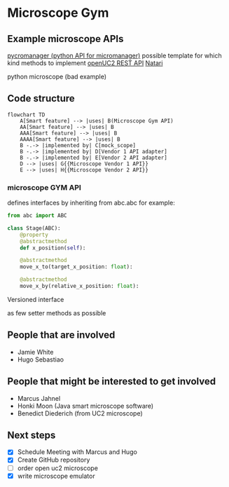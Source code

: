 # Microscope Gym

## Example microscope APIs

[pycromanager (python API for micromanager)](https://github.com/micro-manager/pycro-manager) possible template for which kind methods to implement
[openUC2 REST API](https://github.com/openUC2/UC2-REST)
[Natari](https://github.com/haesleinhuepf/natari)

python microscope (bad example)

## Code structure

```mermaid
flowchart TD
    A[Smart feature] --> |uses| B(Microscope Gym API)
    AA[Smart feature] --> |uses| B
    AAA[Smart feature] --> |uses| B
    AAAA[Smart feature] --> |uses| B
    B -.-> |implemented by| C[mock_scope]
    B -.-> |implemented by| D[Vendor 1 API adapter]
    B -.-> |implemented by| E[Vendor 2 API adapter]
    D --> |uses| G{{Microscope Vendor 1 API}}
    E --> |uses| H{{Microscope Vendor 2 API}}
```

### microscope GYM API

defines interfaces by inheriting from abc.abc
for example:

```python
from abc import ABC

class Stage(ABC):
    @property
    @abstractmethod
    def x_position(self):

    @abstractmethod
    move_x_to(target_x_position: float):

    @abstractmethod
    move_x_by(relative_x_position: float):
```

Versioned interface

as few setter methods as possible

## People that are involved

* Jamie White
* Hugo Sebastiao

## People that might be interested to get involved

* Marcus Jahnel
* Honki Moon (Java smart microscope software)
* Benedict Diederich (from UC2 microscope)

## Next steps

* [x] Schedule Meeting with Marcus and Hugo
* [x] Create GitHub repository
* [ ] order open uc2 microscope
* [x] write microscope emulator
